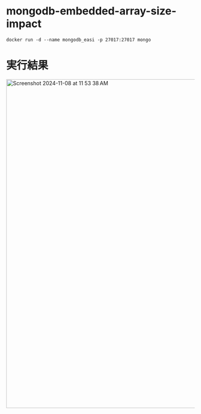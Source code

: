 # mongodb-embedded-array-size-impact

```
docker run -d --name mongodb_easi -p 27017:27017 mongo
```

# 実行結果

<img width="877" alt="Screenshot 2024-11-08 at 11 53 38 AM" src="https://github.com/user-attachments/assets/a09fc74e-acfc-44e0-ad09-2c62134daeb2">
